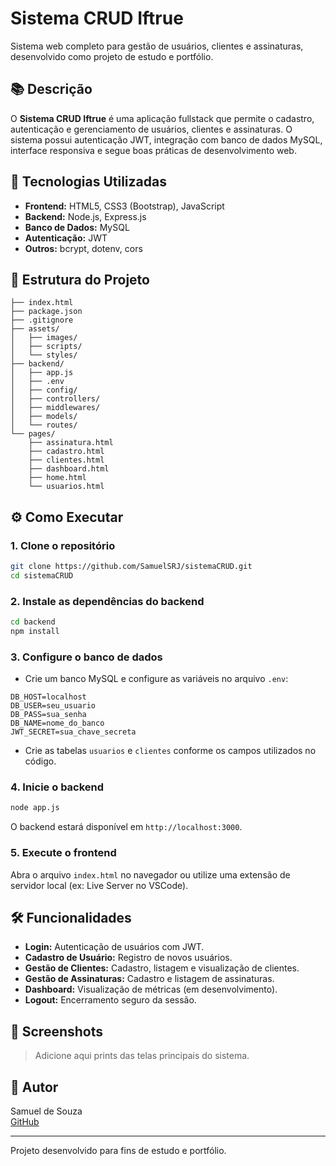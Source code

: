 # Sistema CRUD Iftrue

Sistema web completo para gestão de usuários, clientes e assinaturas, desenvolvido como projeto de estudo e portfólio.

## 📚 Descrição

O **Sistema CRUD Iftrue** é uma aplicação fullstack que permite o cadastro, autenticação e gerenciamento de usuários, clientes e assinaturas. O sistema possui autenticação JWT, integração com banco de dados MySQL, interface responsiva e segue boas práticas de desenvolvimento web.

## 🚀 Tecnologias Utilizadas

- **Frontend:** HTML5, CSS3 (Bootstrap), JavaScript
- **Backend:** Node.js, Express.js
- **Banco de Dados:** MySQL
- **Autenticação:** JWT
- **Outros:** bcrypt, dotenv, cors

## 📂 Estrutura do Projeto

```
├── index.html
├── package.json
├── .gitignore
├── assets/
│   ├── images/
│   ├── scripts/
│   └── styles/
├── backend/
│   ├── app.js
│   ├── .env
│   ├── config/
│   ├── controllers/
│   ├── middlewares/
│   ├── models/
│   └── routes/
└── pages/
    ├── assinatura.html
    ├── cadastro.html
    ├── clientes.html
    ├── dashboard.html
    ├── home.html
    └── usuarios.html
```

## ⚙️ Como Executar

### 1. Clone o repositório

```sh
git clone https://github.com/SamuelSRJ/sistemaCRUD.git
cd sistemaCRUD
```

### 2. Instale as dependências do backend

```sh
cd backend
npm install
```

### 3. Configure o banco de dados

- Crie um banco MySQL e configure as variáveis no arquivo `.env`:

```
DB_HOST=localhost
DB_USER=seu_usuario
DB_PASS=sua_senha
DB_NAME=nome_do_banco
JWT_SECRET=sua_chave_secreta
```

- Crie as tabelas `usuarios` e `clientes` conforme os campos utilizados no código.

### 4. Inicie o backend

```sh
node app.js
```

O backend estará disponível em `http://localhost:3000`.

### 5. Execute o frontend

Abra o arquivo `index.html` no navegador ou utilize uma extensão de servidor local (ex: Live Server no VSCode).

## 🛠️ Funcionalidades

- **Login:** Autenticação de usuários com JWT.
- **Cadastro de Usuário:** Registro de novos usuários.
- **Gestão de Clientes:** Cadastro, listagem e visualização de clientes.
- **Gestão de Assinaturas:** Cadastro e listagem de assinaturas.
- **Dashboard:** Visualização de métricas (em desenvolvimento).
- **Logout:** Encerramento seguro da sessão.

## 📸 Screenshots

> Adicione aqui prints das telas principais do sistema.

## 👤 Autor

Samuel de Souza  
[GitHub](https://github.com/SamuelSRJ)

---

Projeto desenvolvido para fins de estudo e portfólio.